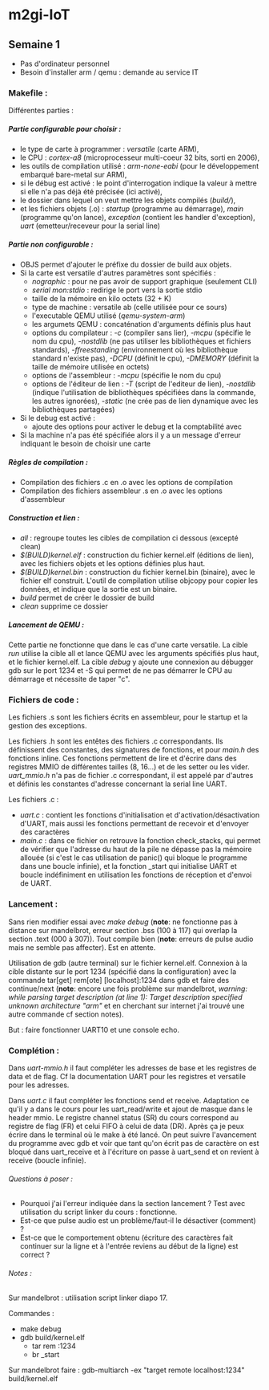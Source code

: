 # m2gi-IoT

## Semaine 1 
- Pas d'ordinateur personnel
- Besoin d'installer arm / qemu : demande au service IT
	
### Makefile :
Différentes parties : 
##### Partie configurable pour choisir : 
- le type de carte à programmer : *versatile* (carte ARM),
- le CPU : *cortex-a8* (microprocesseur multi-coeur 32 bits, sorti en 2006),
- les outils de compilation utilisé : *arm-none-eabi* (pour le développement embarqué bare-metal sur ARM),
- si le débug est activé : le point d'interrogation indique la valeur à mettre si elle n'a pas déjà été précisée (ici activé), 
- le dossier dans lequel on veut mettre les objets compilés (*build/*), 
- et les fichiers objets (.o) : *startup* (programme au démarrage), *main* (programme qu'on lance), *exception* (contient les handler d'exception), *uart* (emetteur/receveur pour la serial line)
##### Partie non configurable :
- OBJS permet d'ajouter le préfixe du dossier de build aux objets.
- Si la carte est versatile d'autres paramètres sont spécifiés : 
	- *nographic* : pour ne pas avoir de support graphique (seulement CLI)
	- *serial mon:stdio* : redirige le port vers la sortie stdio
	- taille de la mémoire en kilo octets (32 + K)
	- type de machine : versatile ab (celle utilisée pour ce sours)
	- l'executable QEMU utilisé (*qemu-system-arm*)
	- les argumets QEMU : concaténation d'arguments définis plus haut
	- options du compilateur : *-c* (compiler sans lier), *-mcpu* (spécifie le nom du cpu), *-nostdlib* (ne pas utiliser les bibliothèques et fichiers standards), *-ffreestanding* (environnement où les bibliothèque standard n'existe pas), *-DCPU* (définit le cpu), *-DMEMORY* (définit la taille de mémoire utilisée en octets) 
	- options de l'assembleur : *-mcpu* (spécifie le nom du cpu)
	- options de l'éditeur de lien : *-T* (script de l'editeur de lien), *-nostdlib* (indique l'utilisation de bibliothèques spécifiées dans la commande, les autres ignorées), *-static* (ne crée pas de lien dynamique avec les bibliothèques partagées)
- Si le debug est activé :
	- ajoute des options pour activer le debug et la comptabilité avec
- Si la machine n'a pas été spécifiée alors il y a un message d'erreur indiquant le besoin de choisir une carte

##### Règles de compilation :
- Compilation des fichiers .c en .o avec les options de compilation
- Compilation des fichiers assembleur .s en .o avec les options d'assembleur

##### Construction et lien :
- *all* : regroupe toutes les cibles de compilation ci dessous (excepté clean)
- *$(BUILD)kernel.elf* : construction du fichier kernel.elf (éditions de lien), avec les fichiers objets et les options définies plus haut.
- *$(BUILD)kernel.bin* : construction du fichier kernel.bin (binaire), avec le fichier elf construit. L'outil de compilation utilise objcopy pour copier les données, et indique que la sortie est un binaire.
- *build* permet de créer le dossier de build
- *clean* supprime ce dossier

##### Lancement de QEMU :
Cette partie ne fonctionne que dans le cas d'une carte versatile.
La cible *run* utilise la cible all et lance QEMU avec les arguments spécifiés plus haut, et le fichier kernel.elf. La cible *debug* y ajoute une connexion au débugger gdb sur le port 1234 et -S qui permet de ne pas démarrer le CPU au démarrage et nécessite de taper "c".

### Fichiers de code :
Les fichiers .s sont les fichiers écrits en assembleur, pour le startup et la gestion des exceptions.

Les fichiers .h sont les entêtes des fichiers .c correspondants. Ils définissent des constantes, des signatures de fonctions, et pour *main.h* des fonctions inline. Ces fonctions permettent de lire et d'écrire dans des registres MMIO de différentes tailles (8, 16...) et de les setter ou les vider. *uart_mmio.h* n'a pas de fichier .c correspondant, il est appelé par d'autres et définis les constantes d'adresse concernant la serial line UART.

Les fichiers .c :
- *uart.c* : contient les fonctions d'initialisation et d'activation/désactivation d'UART, mais aussi les fonctions permettant de recevoir et d'envoyer des caractères
- *main.c* : dans ce fichier on retrouve la fonction check_stacks, qui permet de vérifier que l'adresse du haut de la pile ne dépasse pas la mémoire allouée (si c'est le cas utilisation de panic() qui bloque le programme dans une boucle infinie), et la fonction _start qui initialise UART et boucle indéfiniment en utilisation les fonctions de réception et d'envoi de UART.

### Lancement :
Sans rien modifier essai avec *make debug* (**note**: ne fonctionne pas à distance sur mandelbrot, erreur section .bss (100 à 117) qui overlap la section .text (000 à 307)). Tout compile bien (**note**: erreurs de pulse audio mais ne semble pas affecter). Est en attente.

Utilisation de gdb (autre terminal) sur le fichier kernel.elf. Connexion à la cible distante sur le port 1234 (spécifié dans la configuration) avec la commande tar[get] rem[ote] [localhost]:1234 dans gdb et faire des continue/next (**note**: encore une fois problème sur mandelbrot, *warning: while parsing target description (at line 1): Target description specified unknown architecture "arm"* et en cherchant sur internet j'ai trouvé une autre commande cf section notes).

But : faire fonctionner UART10 et une console echo.

### Complétion :
Dans *uart-mmio.h* il faut compléter les adresses de base et les registres de data et de flag. Cf la documentation UART pour les registres et versatile pour les adresses.

Dans *uart.c* il faut compléter les fonctions send et receive. Adaptation ce qu'il y a dans le cours pour les uart_read/write et ajout de masque dans le header mmio. Le registre channel status (SR) du cours correspond au registre de flag (FR) et celui FIFO à celui de data (DR).
Après ça je peux écrire dans le terminal où le make à été lancé. On peut suivre l'avancement du programme avec gdb et voir que tant qu'on écrit pas de caractère on est bloqué dans uart_receive et à l'écriture on passe à uart_send et on revient à receive (boucle infinie).



###### Questions à poser :
- Pourquoi j'ai l'erreur indiquée dans la section lancement ? Test avec utilisation du script linker du cours : fonctionne.
- Est-ce que pulse audio est un problème/faut-il le désactiver (comment) ?
- Est-ce que le comportement obtenu (écriture des caractères fait continuer sur la ligne et à l'entrée reviens au début de la ligne) est correct ?

###### Notes :
Sur mandelbrot : utilisation script linker diapo 17.

Commandes : 
- make debug 
- gdb build/kernel.elf
	- tar rem :1234
	- br _start
	
Sur mandelbrot faire : gdb-multiarch -ex "target remote localhost:1234" build/kernel.elf
	







